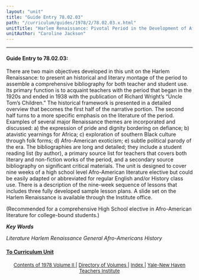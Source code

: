 ```yaml
---
layout: "unit"
title: "Guide Entry 78.02.03"
path: "/curriculum/guides/1978/2/78.02.03.x.html"
unitTitle: "Harlem Renaissance: Pivotal Period in the Development of Afro-American Culture"
unitAuthor: "Caroline Jackson"
---
```

<body>
 <p>
 </p>
 <hr/>
 <h4>
  Guide Entry to 78.02.03:
 </h4>
 There are two main objectives developed in this unit on the Harlem Renaissance: to present an historical and literary montage of the period to assemble a comprehensive bibliography for both teacher and student use.  Its primary function is to acquaint teachers with the period that began in the 1920s and ended in 1938 with the publication of Richard Wright’s “Uncle Tom’s Children.”  The historical framework is presented in a detailed overview that becomes the first half of the narrative portion.  The second half turns to a more specific emphasis on the literature of the period.  Examples of several major Renaissance themes are incorporated and discussed: a) the expression of pride and dignity bordering on defiance; b) atavistic yearnings for Africa; c) exploration of southern Black culture through folk forms; d) Afro-American exoticism; e) subtle political parody of the era. The bibliographies are long and detailed; they include a student reading list (by author), a primary source list for teachers that covers both literary and non-fiction works of the period, and a secondary source bibliography on significant critical materials.  The unit is designed to cover nine weeks of a high school level Afro-American literature elective but could be easily adapted or abbreviated for regular English and/or History class use.  There is a description of the nine-week sequence of lessons that includes three fully developed sample lesson plans.  A slide set on the Harlem Renaissance is available through the Institute office.
 <p>
  (Recommended for a comprehensive High School elective in Afro-American literature for college-bound students.)
 </p>
 <p>
 </p>
 <p>
  <b>
   <i>
    Key Words
   </i>
  </b>
  <br/>
 </p>
 <p>
  <i>
   Literature Harlem Renaissance General Afro-Americans History
  </i>
 </p>
 <p>
 </p>
 <p>
 </p>
 <h4>
  <a href="../../../units/1978/2/78.02.03.x.html">
   To Curriculum Unit
  </a>
 </h4>
 <center>
  <font size="-1">
   <a href="../../../units/1978/2/">
    Contents of 1978 Volume II
   </a>
   |
   <a href="../../../units/">
    Directory of Volumes
   </a>
   |
   <a href="../../../indexes/">
    Index
   </a>
   |
   <a href="../../../../">
    Yale-New Haven Teachers Institute
   </a>
  </font>
 </center>
</body>